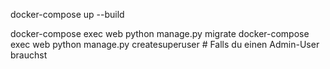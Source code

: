 
docker-compose up --build

docker-compose exec web python manage.py migrate
docker-compose exec web python manage.py createsuperuser # Falls du einen Admin-User brauchst

